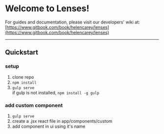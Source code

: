 # Welcome to Lenses!

For guides and documentation, please visit our developers' wiki at:
[https://www.gitbook.com/book/helencarey/lenses](https://www.gitbook.com/book/helencarey/lenses)

---
## Quickstart 
### setup
1. clone repo
2. `npm install`
3. `gulp serve`   
    if gulp is not installed, `npm install -g gulp`

### add custom component
1. `gulp serve`
2. create a .jsx react file in app/components/custom
3. add component in ui using it's name
